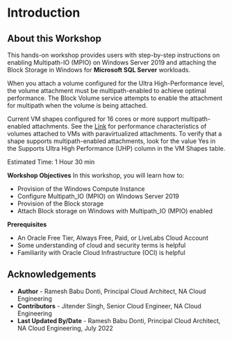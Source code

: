 # Introduction

## About this Workshop

This hands-on workshop provides users with step-by-step instructions on enabling Multipath-IO (MPIO) on Windows Server 2019 and attaching the Block Storage in Windows for **Microsoft SQL Server** workloads.

When you attach a volume configured for the Ultra High-Performance level, the volume attachment must be multipath-enabled to achieve optimal performance. The Block Volume service attempts to enable the attachment for multipath when the volume is being attached.

Current VM shapes configured for 16 cores or more support multipath-enabled attachments. See the [Link](https://docs.oracle.com/en-us/iaas/Content/Block/Concepts/blockvolumeperformance.htm#unique_1679934834) for performance characteristics of volumes attached to VMs with paravirtualized attachments. To verify that a shape supports multipath-enabled attachments, look for the value Yes in the Supports Ultra High Performance (UHP) column in the VM Shapes table.

Estimated Time: 1 Hour 30 min

**Workshop Objectives**
In this workshop, you will learn how to:
* Provision of the Windows Compute Instance
* Configure Multipath_IO (MPIO) on Windows Server 2019
* Provision of the Block storage
* Attach Block storage on Windows with Multipath_IO (MPIO) enabled

**Prerequisites**
* An Oracle Free Tier, Always Free, Paid, or LiveLabs Cloud Account
* Some understanding of cloud and security terms is helpful
* Familiarity with Oracle Cloud Infrastructure (OCI) is helpful

## Acknowledgements
* **Author** - Ramesh Babu Donti, Principal Cloud Architect, NA Cloud Engineering
* **Contributors** -  Jitender Singh, Senior Cloud Engineer, NA Cloud Engineering
* **Last Updated By/Date** - Ramesh Babu Donti, Principal Cloud Architect, NA Cloud Engineering, July 2022